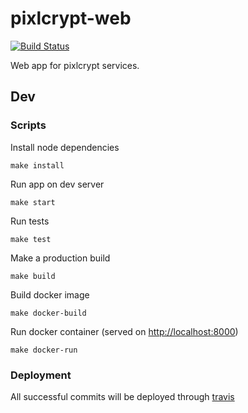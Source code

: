 # pixlcrypt-web

[![Build Status](https://travis-ci.org/thepatrik/pixlcrypt-web.svg?branch=master)](https://travis-ci.org/thepatrik/pixlcrypt-web)

Web app for pixlcrypt services.

## Dev

### Scripts

Install node dependencies

    make install

Run app on dev server

    make start

Run tests

    make test

Make a production build

    make build

Build docker image

    make docker-build

Run docker container (served on [http://localhost:8000](http://localhost:8000))

    make docker-run

### Deployment

All successful commits will be deployed through [travis](https://travis-ci.org/thepatrik/pixlcrypt-web)
